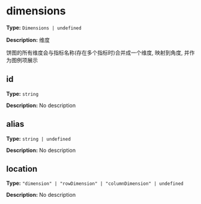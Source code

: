# dimensions

**Type:** `Dimensions | undefined`

**Description:**
维度
  
  饼图的所有维度会与指标名称(存在多个指标时)合并成一个维度, 映射到角度, 并作为图例项展示


## id

**Type:** `string`

**Description:**
No description

## alias

**Type:** `string | undefined`

**Description:**
No description

## location

**Type:** `"dimension" | "rowDimension" | "columnDimension" | undefined`

**Description:**
No description


